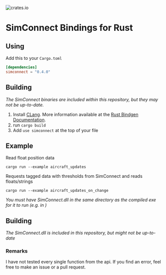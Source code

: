 ![crates.io](https://img.shields.io/crates/v/simconnect)

# SimConnect Bindings for Rust

## Using

Add this to your `Cargo.toml`

```toml
[dependencies]
simconnect = "0.4.0"
```

## Building

_The SimConnect binaries are included within this repository, but they may not be up-to-date._

1. Install [CLang](https://clang.llvm.org/get_started.html). More information available at the [Rust Bindgen Documentation](https://rust-lang.github.io/rust-bindgen/requirements.html).
2. run `cargo build`
3. Add `use simconnect` at the top of your file

## Example

Read float position data

```
cargo run --example aircraft_updates
```

Requests tagged data with thresholds from SimConnect and reads floats/strings

```
cargo run --example aircraft_updates_on_change
```

_You must have SimConnect.dll in the same directory as the compiled exe for it to run (e.g. in )_

## Building

_The SimConnect.dll is included in this repository, but might not be up-to-date_

### Remarks

I have not tested every single function from the api. If you find an error, feel free to make an issue or a pull request.
